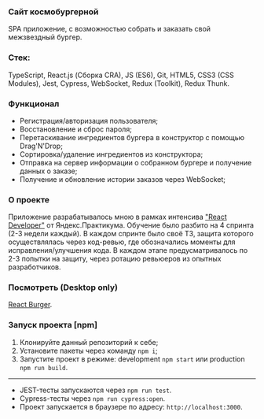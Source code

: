 ### Сайт космобургерной

SPA приложение, с возможностью собрать и заказать свой межзвездный бургер.

### Стек: 
TypeScript, React.js (Сборка CRA), JS (ES6), Git, HTML5, CSS3 (CSS Modules), Jest, Cypress, WebSocket, Redux (Toolkit), Redux Thunk.

### Функционал
* Регистрация/авторизация пользователя; 
* Восстановление и сброс пароля; 
* Перетаскивание ингредиентов бургера в конструктор с помощью Drag'N'Drop; 
* Сортировка/удаление ингредиентов из конструктора; 
* Отправка на сервер информации о собранном бургере и получение данных о заказе;
* Получение и обновление истории заказов через WebSocket;

### О проекте
Приложение разрабатывалось мною в рамках интенсива ["React Developer"](https://praktikum.yandex.ru/react/) от Яндекс.Практикума. 
Обучение было разбито на 4 спринта (2-3 недели каждый). В каждом спринте было своё ТЗ, защита которого осуществлялась через код-ревью, где обозначались моменты для исправления/улучшения кода. В каждом этапе предусматривалось по 2-3 попытки на защиту, через ротацию ревьюеров из опытных разработчиков. 

### Посмотреть (Desktop only)
[React Burger](https://gasandm.github.io/react-burger/).

### Запуск проекта [npm]
1. Клонируйте данный репозиторий к себе;
2. Установите пакеты через команду `npm i`;
3. Запустите проект в режиме: development `npm start` или production `npm run build`.
---
* JEST-тесты запускаются через `npm run test`.
* Cypress-тесты через `npm run cypress:open`.
* Проект запускается в браузере по адресу: `http://localhost:3000`.



